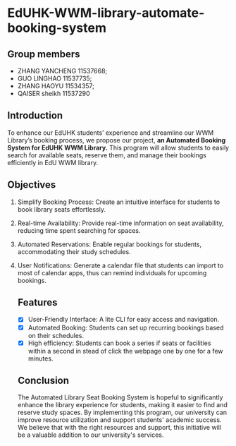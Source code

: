 # EdUHK-WWM-library-automate-booking-system

## Group members

- ZHANG YANCHENG 11537668;
- GUO LINGHAO 11537735;
- ZHANG HAOYU 11534357;
- QAISER sheikh 11537290

## Introduction

To enhance our EdUHK students’ experience and streamline our WWM Library’s booking process, we propose our project, **an Automated Booking System for EdUHK WWM Library.** This program will allow students to easily search for available seats, reserve them, and manage their bookings efficiently in EdU WWM library.

## Objectives

1.	Simplify Booking Process: Create an intuitive interface for students to book library seats effortlessly.
2.	Real-time Availability: Provide real-time information on seat availability, reducing time spent searching for spaces.
3.	Automated Reservations: Enable regular bookings for students, accommodating their study schedules.
4. User Notifications: Generate a calendar file that students can import to most of calendar apps, thus can remind individuals for upcoming bookings.

   ## Features

   - [x] User-Friendly Interface: A lite CLI for easy access and navigation.
   - [x] Automated Booking: Students can set up recurring bookings based on their schedules.
   - [x] High efficiency: Students can book a series if seats or facilities within a second in stead of click the webpage one by one for a few minutes.

   ## Conclusion

   The Automated Library Seat Booking System is hopeful to significantly enhance the library experience for students, making it easier to find and reserve study spaces. By implementing this program, our university can improve resource utilization and support students' academic success. We believe that with the right resources and support, this initiative will be a valuable addition to our university's services.
